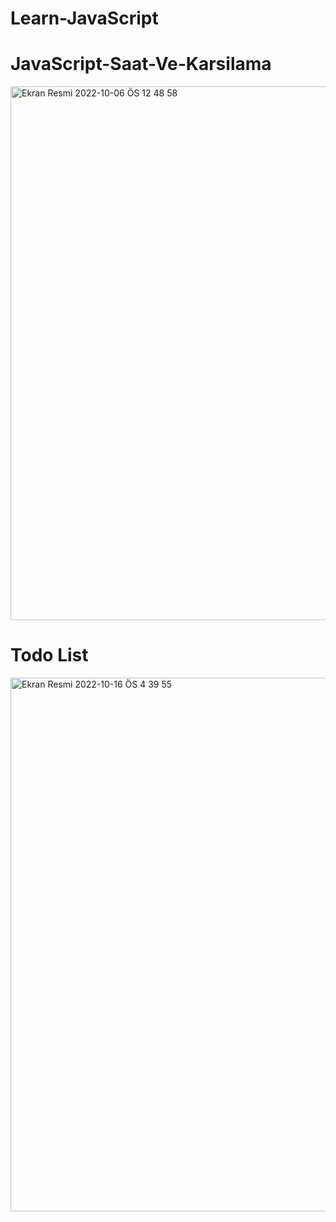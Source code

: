 # Learn-JavaScript
# JavaScript-Saat-Ve-Karsilama
<img width="854" alt="Ekran Resmi 2022-10-06 ÖS 12 48 58" src="https://user-images.githubusercontent.com/42800310/194282636-47fe2eaf-5326-403d-8603-20d822d3162d.png">

# Todo List
<img width="854" alt="Ekran Resmi 2022-10-16 ÖS 4 39 55" src="https://user-images.githubusercontent.com/42800310/196038655-d71ee541-3322-45b4-b2b1-4ece63f60c6f.png">
